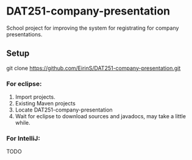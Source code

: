 # DAT251-company-presentation
School project for improving the system for registrating for company presentations.

## Setup
git clone https://github.com/EirinS/DAT251-company-presentation.git

### For eclipse:
1. Import projects.
2. Existing Maven projects
3. Locate DAT251-company-presentation
4. Wait for eclipse to download sources and javadocs, may take a little while.

### For IntelliJ:
TODO

